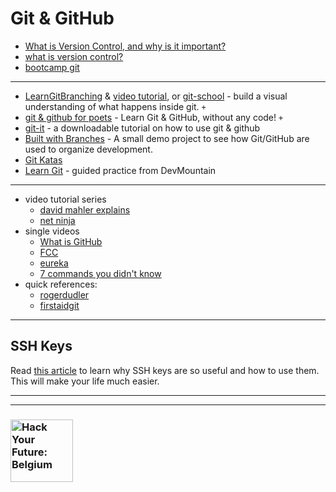 # Git & GitHub

* [What is Version Control, and why is it important?](https://www.perforce.com/blog/vcs/what-is-version-control)
* [what is version control?](https://www.atlassian.com/git/tutorials/what-is-version-control)
* [bootcamp git](https://github.com/hcs/bootcamp-git/wiki)

---


* [LearnGitBranching](https://learngitbranching.js.org/) & [video tutorial](https://www.youtube.com/watch?v=dG0ke9vILQM), or [git-school](https://git-school.github.io/visualizing-git/) - build a visual understanding of what happens inside git. `+`
* [git & github for poets](https://www.youtube.com/watch?v=BCQHnlnPusY&list=PLRqwX-V7Uu6ZF9C0YMKuns9sLDzK6zoiV) - Learn Git & GitHub, without any code! `+`
* [git-it](https://github.com/jlord/git-it-electron/) - a downloadable tutorial on how to use git & github
* [Built with Branches](https://github.com/HackYourFutureBelgium/built-with-branches) - A small demo project to see how Git/GitHub are used to organize development.
* [Git Katas](https://github.com/praqma-training/git-katas)
* [Learn Git](https://github.com/DevMountain/learn-git) - guided practice from DevMountain

---


* video tutorial series
  * [david mahler explains](https://www.youtube.com/watch?v=uR6G2v_WsRA)
  * [net ninja](https://www.youtube.com/watch?v=3RjQznt-8kE&list=PL4cUxeGkcC9goXbgTDQ0n_4TBzOO0ocPR)
* single videos
  * [What is GitHub](https://www.youtube.com/watch?v=w3jLJU7DT5E&feature=share)
  * [FCC](https://www.youtube.com/watch?v=x0EYpi38Yp4)
  * [eureka](https://www.youtube.com/watch?v=xuB1Id2Wxak)
  * [7 commands you didn't know](https://www.youtube.com/watch?v=wnYL4yUd-z0&feature=youtu.be)
* quick references:
  * [rogerdudler](http://rogerdudler.github.com/git-guide)
  * [firstaidgit](http://firstaidgit.io/#/)

---

## SSH Keys

Read [this article](https://jdblischak.github.io/2014-09-18-chicago/novice/git/05-sshkeys.html) to learn why SSH keys are so useful and how to use them.  This will make your life much easier.

---
---
### <a href="https://hackyourfuture.be" target="_blank"><img src="https://user-images.githubusercontent.com/18554853/63941625-4c7c3d00-ca6c-11e9-9a76-8d5e3632fe70.jpg" width="100" height="100" alt="Hack Your Future: Belgium"></a>
